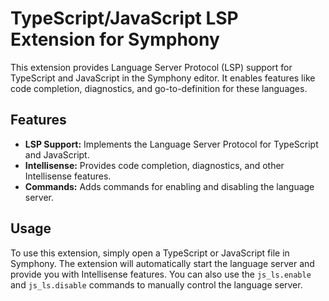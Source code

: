 # TypeScript/JavaScript LSP Extension for Symphony

This extension provides Language Server Protocol (LSP) support for TypeScript and JavaScript in the Symphony editor. It enables features like code completion, diagnostics, and go-to-definition for these languages.

## Features

- **LSP Support:** Implements the Language Server Protocol for TypeScript and JavaScript.
- **Intellisense:** Provides code completion, diagnostics, and other Intellisense features.
- **Commands:** Adds commands for enabling and disabling the language server.

## Usage

To use this extension, simply open a TypeScript or JavaScript file in Symphony. The extension will automatically start the language server and provide you with Intellisense features. You can also use the `js_ls.enable` and `js_ls.disable` commands to manually control the language server.
